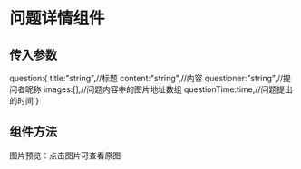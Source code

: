 # 问题详情组件

## 传入参数

question:{
  title:"string",//标题
  content:"string",//内容
  questioner:"string",//提问者昵称
  images:[],//问题内容中的图片地址数组
  questionTime:time,//问题提出的时间
}

## 组件方法

图片预览：点击图片可查看原图